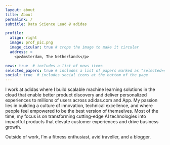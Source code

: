 ```yaml
---
layout: about
title: About
permalink: /
subtitle: Data Science Lead @ adidas

profile:
  align: right
  image: prof_pic.png
  image_cicular: true # crops the image to make it circular
  address: >
    <p>Amsterdam, The Netherlands</p>

news: true  # includes a list of news items
selected_papers: true # includes a list of papers marked as "selected={true}"
social: true  # includes social icons at the bottom of the page
---
```


I work at adidas where I build scalable machine learning solutions in the cloud that enable better product discovery and deliver personalized experiences to millions of users across adidas.com and App.
My passion lies in building a culture of innovation, technical excellence, and where people feel empowered to be the best version of themselves.
Most of the time, my focus is on transforming cutting-edge AI technologies into impactful products that elevate customer experiences and drive business growth.

Outside of work, I'm a fitness enthusiast, avid traveller, and a blogger.

